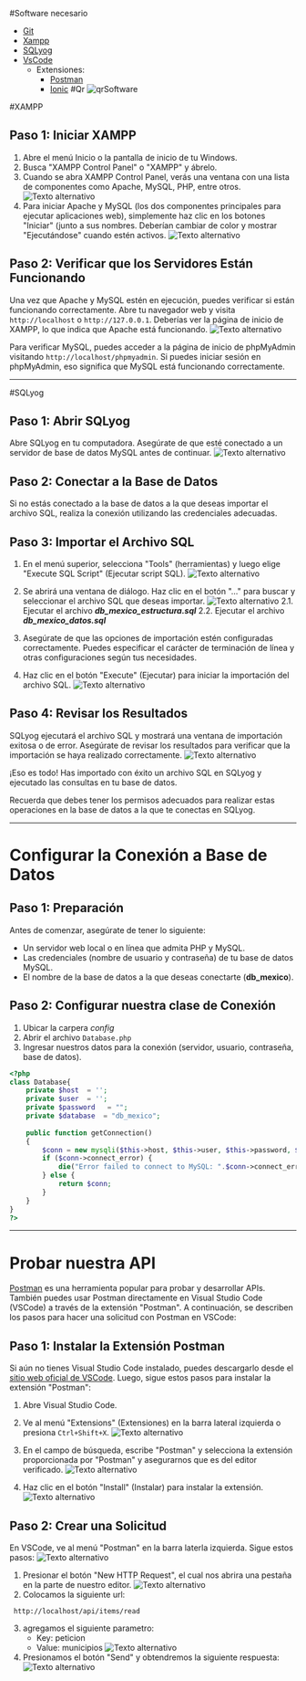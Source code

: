 #Software necesario 
- [Git](https://git-scm.com/download/win)
- [Xampp](https://sourceforge.net/projects/xampp/files/XAMPP%20Windows/7.4.33/xampp-windows-x64-7.4.33-0-VC15-installer.exe/download)
- [SQLyog](https://www.download.io/sqlyog-community-edition-download-windows.html)
- [VsCode](https://code.visualstudio.com/docs/?dv=win)
  - Extensiones:
    - [Postman](https://marketplace.visualstudio.com/items?itemName=Postman.postman-for-vscode)
    - [Ionic](https://marketplace.visualstudio.com/items?itemName=ionic.ionic)
#Qr
![qrSoftware](images/qr.png)


#XAMPP
## Paso 1: Iniciar XAMPP

1. Abre el menú Inicio o la pantalla de inicio de tu  Windows.
2. Busca "XAMPP Control Panel" o "XAMPP" y ábrelo.
3. Cuando se abra XAMPP Control Panel, verás una ventana con una lista de componentes como Apache, MySQL, PHP, entre otros.
   ![Texto alternativo](images/xammp_1.png)
4. Para iniciar Apache y MySQL (los dos componentes principales para ejecutar aplicaciones web), simplemente haz clic en los botones "Iniciar" (junto a sus nombres. Deberían cambiar de color y mostrar "Ejecutándose" cuando estén activos.
    ![Texto alternativo](images/xammp_2.png)

## Paso 2: Verificar que los Servidores Están Funcionando
Una vez que Apache y MySQL estén en ejecución, puedes verificar si están funcionando correctamente. Abre tu navegador web y visita `http://localhost` o `http://127.0.0.1`. Deberías ver la página de inicio de XAMPP, lo que indica que Apache está funcionando.
![Texto alternativo](images/xammp_3.png)

Para verificar MySQL, puedes acceder a la página de inicio de phpMyAdmin visitando `http://localhost/phpmyadmin`. Si puedes iniciar sesión en phpMyAdmin, eso significa que MySQL está funcionando correctamente.


****
#SQLyog

## Paso 1: Abrir SQLyog

Abre SQLyog en tu computadora. Asegúrate de que esté conectado a un servidor de base de datos MySQL antes de continuar.
![Texto alternativo](images/sqlyog_1.png)

## Paso 2: Conectar a la Base de Datos

Si no estás conectado a la base de datos a la que deseas importar el archivo SQL, realiza la conexión utilizando las credenciales adecuadas.

## Paso 3: Importar el Archivo SQL

1. En el menú superior, selecciona "Tools" (herramientas) y luego elige "Execute SQL Script" (Ejecutar script SQL).
![Texto alternativo](images/sqlyog_2.png)
2. Se abrirá una ventana de diálogo. Haz clic en el botón "..." para buscar y seleccionar el archivo SQL que deseas importar.
![Texto alternativo](images/sqlyog_3.png)
  2.1. Ejecutar el archivo ***db_mexico_estructura.sql***
  2.2. Ejecutar el archivo ***db_mexico_datos.sql***

1. Asegúrate de que las opciones de importación estén configuradas correctamente. Puedes especificar el carácter de terminación de línea y otras configuraciones según tus necesidades.

2. Haz clic en el botón "Execute" (Ejecutar) para iniciar la importación del archivo SQL.
![Texto alternativo](images/sqlyog_4.png)

## Paso 4: Revisar los Resultados

SQLyog ejecutará el archivo SQL y mostrará una ventana de importación exitosa o de error. Asegúrate de revisar los resultados para verificar que la importación se haya realizado correctamente.
![Texto alternativo](images/sqlyog_5.png)

¡Eso es todo! Has importado con éxito un archivo SQL en SQLyog y ejecutado las consultas en tu base de datos.

Recuerda que debes tener los permisos adecuados para realizar estas operaciones en la base de datos a la que te conectas en SQLyog.


****
# Configurar la Conexión a Base de Datos
## Paso 1: Preparación
Antes de comenzar, asegúrate de tener lo siguiente:
- Un servidor web local o en línea que admita PHP y MySQL.
- Las credenciales (nombre de usuario y contraseña) de tu base de datos MySQL.
- El nombre de la base de datos a la que deseas conectarte (**db_mexico**).

## Paso 2: Configurar nuestra clase de Conexión

1. Ubicar la carpera *config*
2. Abrir el archivo `Database.php`
3. Ingresar nuestros datos para la conexión (servidor, usuario, contraseña, base de datos).

```php
<?php
class Database{
    private $host  = '';
    private $user  = '';
    private $password   = "";
    private $database  = "db_mexico"; 
    
    public function getConnection()
    {		
        $conn = new mysqli($this->host, $this->user, $this->password, $this->database);
        if ($conn->connect_error) {
            die("Error failed to connect to MySQL: ".$conn->connect_error);
        } else {
            return $conn;
        }
    }
}
?>
```

****
# Probar nuestra API

[Postman](https://www.postman.com/) es una herramienta popular para probar y desarrollar APIs. También puedes usar Postman directamente en Visual Studio Code (VSCode) a través de la extensión "Postman". A continuación, se describen los pasos para hacer una solicitud con Postman en VSCode:

## Paso 1: Instalar la Extensión Postman

Si aún no tienes Visual Studio Code instalado, puedes descargarlo desde el [sitio web oficial de VSCode](https://code.visualstudio.com/). Luego, sigue estos pasos para instalar la extensión "Postman":

1. Abre Visual Studio Code.

2. Ve al menú "Extensions" (Extensiones) en la barra lateral izquierda o presiona `Ctrl+Shift+X`.
![Texto alternativo](images/postman_1.png)

1. En el campo de búsqueda, escribe "Postman" y selecciona la extensión proporcionada por "Postman" y asegurarnos que es del editor verificado.
![Texto alternativo](images/postman_2.png)

2. Haz clic en el botón "Install" (Instalar) para instalar la extensión.
![Texto alternativo](images/postman_3.png)

## Paso 2: Crear una Solicitud

En VSCode, ve al menú "Postman" en la barra laterla izquierda. Sigue estos pasos:
![Texto alternativo](images/postman_4.png)

1. Presionar el botón "New HTTP Request", el cual nos abrira una pestaña en la parte de nuestro editor.
![Texto alternativo](images/postman_5.png)
2. Colocamos la siguiente url:
```http
 http://localhost/api/items/read
```
3. agregamos el siguiente parametro:
   -  Key: peticion
   -  Value: municipios
![Texto alternativo](images/postman_6.png)
4. Presionamos el botón "Send" y obtendremos la siguiente respuesta:
![Texto alternativo](images/respuesta_read.png)
